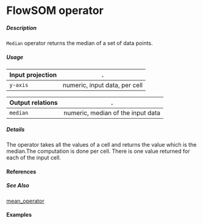 # FlowSOM operator

##### Description
`Median` operator returns the median of a set of data points.

##### Usage

Input projection|.
---|---
`y-axis`        | numeric, input data, per cell 

Output relations|.
---|---
`median`        | numeric, median of the input data

##### Details
The operator takes all the values of a cell and returns the value which is the median.The computation is done per cell. There is one value returned for each of the input cell.

#### References


##### See Also

[mean_operator](https://github.com/tercen/mean_operator)
#### Examples
